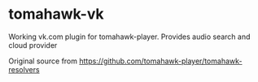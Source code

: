tomahawk-vk
===========

Working vk.com plugin for tomahawk-player.
Provides audio search and cloud provider

Original source from https://github.com/tomahawk-player/tomahawk-resolvers

